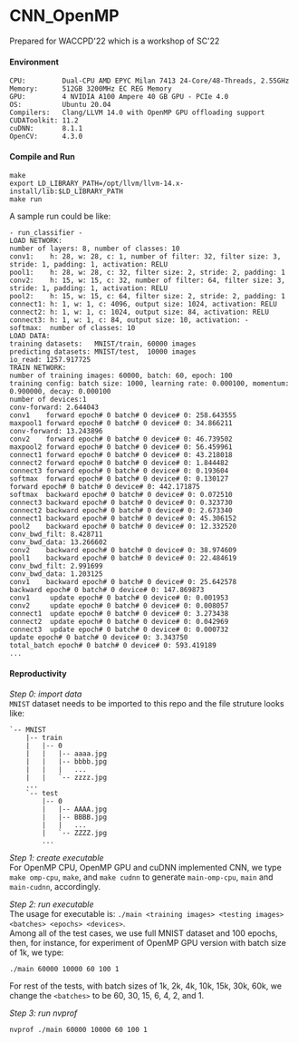 # CNN_OpenMP
Prepared for WACCPD'22 which is a workshop of SC'22

#### Environment
```
CPU:         Dual-CPU AMD EPYC Milan 7413 24-Core/48-Threads, 2.55GHz
Memory:      512GB 3200MHz EC REG Memory
GPU:         4 NVIDIA A100 Ampere 40 GB GPU - PCIe 4.0
OS:          Ubuntu 20.04
Compilers:   Clang/LLVM 14.0 with OpenMP GPU offloading support
CUDAToolkit: 11.2
cuDNN:       8.1.1
OpenCV:      4.3.0
```

#### Compile and Run
```
make
export LD_LIBRARY_PATH=/opt/llvm/llvm-14.x-install/lib:$LD_LIBRARY_PATH
make run
```
A sample run could be like:
```
- run_classifier -
LOAD NETWORK:
number of layers: 8, number of classes: 10
conv1:    h: 28, w: 28, c: 1, number of filter: 32, filter size: 3, stride: 1, padding: 1, activation: RELU
pool1:    h: 28, w: 28, c: 32, filter size: 2, stride: 2, padding: 1
conv2:    h: 15, w: 15, c: 32, number of filter: 64, filter size: 3, stride: 1, padding: 1, activation: RELU
pool2:    h: 15, w: 15, c: 64, filter size: 2, stride: 2, padding: 1
connect1: h: 1, w: 1, c: 4096, output size: 1024, activation: RELU
connect2: h: 1, w: 1, c: 1024, output size: 84, activation: RELU
connect3: h: 1, w: 1, c: 84, output size: 10, activation: - 
softmax:  number of classes: 10
LOAD DATA:
training datasets:   MNIST/train, 60000 images
predicting datasets: MNIST/test,  10000 images
io_read: 1257.917725
TRAIN NETWORK:
number of training images: 60000, batch: 60, epoch: 100
training config: batch size: 1000, learning rate: 0.000100, momentum: 0.900000, decay: 0.000100
number of devices:1
conv-forward: 2.644043
conv1    forward epoch# 0 batch# 0 device# 0: 258.643555
maxpool1 forward epoch# 0 batch# 0 device# 0: 34.866211
conv-forward: 13.243896
conv2    forward epoch# 0 batch# 0 device# 0: 46.739502
maxpool2 forward epoch# 0 batch# 0 device# 0: 56.459961
connect1 forward epoch# 0 batch# 0 device# 0: 43.218018
connect2 forward epoch# 0 batch# 0 device# 0: 1.844482
connect3 forward epoch# 0 batch# 0 device# 0: 0.193604
softmax  forward epoch# 0 batch# 0 device# 0: 0.130127
forward epoch# 0 batch# 0 device# 0: 442.171875
softmax  backward epoch# 0 batch# 0 device# 0: 0.072510
connect3 backward epoch# 0 batch# 0 device# 0: 0.323730
connect2 backward epoch# 0 batch# 0 device# 0: 2.673340
connect1 backward epoch# 0 batch# 0 device# 0: 45.306152
pool2    backward epoch# 0 batch# 0 device# 0: 12.332520
conv_bwd_filt: 8.428711
conv_bwd_data: 13.266602
conv2    backward epoch# 0 batch# 0 device# 0: 38.974609
pool1    backward epoch# 0 batch# 0 device# 0: 22.484619
conv_bwd_filt: 2.991699
conv_bwd_data: 1.203125
conv1    backward epoch# 0 batch# 0 device# 0: 25.642578
backward epoch# 0 batch# 0 device# 0: 147.869873
conv1     update epoch# 0 batch# 0 device# 0: 0.001953
conv2     update epoch# 0 batch# 0 device# 0: 0.008057
connect1  update epoch# 0 batch# 0 device# 0: 3.273438
connect2  update epoch# 0 batch# 0 device# 0: 0.042969
connect3  update epoch# 0 batch# 0 device# 0: 0.000732
update epoch# 0 batch# 0 device# 0: 3.343750
total_batch epoch# 0 batch# 0 device# 0: 593.419189
...
```

#### Reproductivity
*Step 0: import data*  
`MNIST` dataset needs to be imported to this repo and the file struture looks like:
```
`-- MNIST
    |-- train
    |   |-- 0
    |   |   |-- aaaa.jpg
    |   |   |-- bbbb.jpg
    |   |   |   ...
    |   |   `-- zzzz.jpg
    ...
    `-- test
        |-- 0
        |   |-- AAAA.jpg
        |   |-- BBBB.jpg
        |   |   ...
        |   `-- ZZZZ.jpg
        ...
```

*Step 1: create executable*  
For OpenMP CPU, OpenMP GPU and cuDNN implemented CNN, we type `make omp-cpu`, `make`, and `make cudnn` to generate `main-omp-cpu`, `main` and `main-cudnn`, accordingly.  

*Step 2: run executable*  
The usage for executable is: `./main <training images> <testing images> <batches> <epochs> <devices>`.  
Among all of the test cases, we use full MNIST dataset and 100 epochs, then, for instance, for experiment of OpenMP GPU version with batch size of 1k, we type:
```
./main 60000 10000 60 100 1
```
For rest of the tests, with batch sizes of 1k, 2k, 4k, 10k, 15k, 30k, 60k, we change the `<batches>` to be 60, 30, 15, 6, 4, 2, and 1.

*Step 3: run nvprof*  
```
nvprof ./main 60000 10000 60 100 1
```
